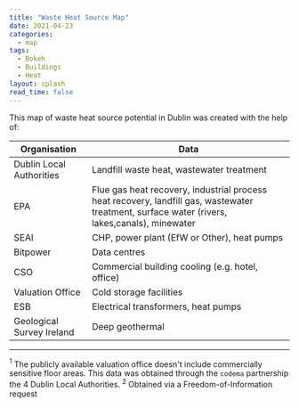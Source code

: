 ```yaml
---
title: "Waste Heat Source Map"
date: 2021-04-23
categories:
  - map
tags:
  - Bokeh
  - Buildings
  - Heat
layout: splash
read_time: false
---
```

This map of waste heat source potential in Dublin was created with the help of: 

| Organisation | Data |
| --- | --- |
| Dublin Local Authorities | Landfill waste heat, wastewater treatment |
| EPA | Flue gas heat recovery, industrial process heat recovery, landfill gas, wastewater treatment, surface water (rivers, lakes,canals), minewater |
| SEAI | CHP, power plant (EfW or Other), heat pumps |
| Bitpower | Data centres |
| CSO | Commercial building cooling (e.g. hotel, office) |
| Valuation Office | Cold storage facilities |
| ESB | Electrical transformers, heat pumps |
| Geological Survey Ireland | Deep geothermal |

<object width="100%" height="50" frameborder="0" type="text/html"
        data="/assets/html/waste_heat_sources.html"></object>

---

<a id="1"><sup>1</sup></a> The publicly available valuation office doesn't include commercially sensitive floor areas.  This data was obtained through the `codema` partnership the 4 Dublin Local Authorities.
<a id="2"><sup>2</sup></a> Obtained via a Freedom-of-Information request